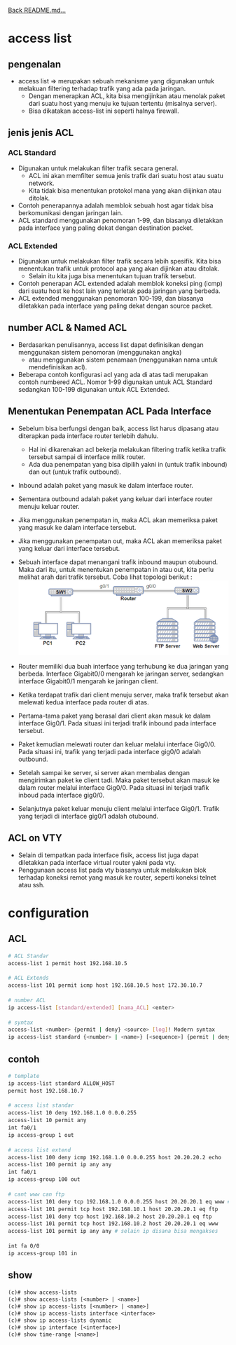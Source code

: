 <a href="../../README.md#back">Back README.md...</a>

# access list
## pengenalan
- access list => merupakan sebuah mekanisme yang digunakan untuk melakuan filtering terhadap trafik yang ada pada jaringan.
    - Dengan menerapkan ACL, kita bisa mengijinkan atau menolak paket dari suatu host yang menuju ke tujuan tertentu (misalnya server). 
    - Bisa dikatakan access-list ini seperti halnya firewall.

## jenis jenis ACL
### ACL Standard
- Digunakan untuk melakukan filter trafik secara general. 
    - ACL ini akan memfilter semua jenis trafik dari suatu host atau suatu network. 
    - Kita tidak bisa menentukan protokol mana yang akan diijinkan atau ditolak.
- Contoh penerapannya adalah memblok sebuah host agar tidak bisa berkomunikasi dengan jaringan lain.
- ACL standard menggunakan penomoran 1-99, dan biasanya diletakkan pada interface yang paling dekat dengan destination packet.

### ACL Extended
- Digunakan untuk melakukan filter trafik secara lebih spesifik. Kita bisa menentukan trafik untuk protocol apa yang akan dijinkan atau ditolak. 
    - Selain itu kita juga bisa menentukan tujuan trafik tersebut.
- Contoh penerapan ACL extended adalah memblok koneksi ping (icmp) dari suatu host ke host lain yang terletak pada jaringan yang berbeda.
- ACL extended menggunakan penomoran 100-199, dan biasanya diletakkan pada interface yang paling dekat dengan source packet.

## number ACL & Named ACL
- Berdasarkan penulisannya, access list dapat definisikan dengan menggunakan sistem penomoran (menggunakan angka)
    - atau menggunakan sistem penamaan (menggunakan nama untuk mendefinisikan acl).
- Beberapa contoh konfigurasi acl yang ada di atas tadi merupakan contoh numbered ACL. Nomor 1-99 digunakan untuk ACL Standard sedangkan 100-199 digunakan untuk ACL Extended.

## Menentukan Penempatan ACL Pada Interface
- Sebelum bisa berfungsi dengan baik, access list harus dipasang atau diterapkan pada interface router terlebih dahulu.
    - Hal ini dikarenakan acl bekerja melakukan filtering trafik ketika trafik tersebut sampai di interface milik router.
    - Ada dua penempatan yang bisa dipilih yakni in (untuk trafik inbound) dan out (untuk trafik outbound).
- Inbound adalah paket yang masuk ke dalam interface router. 
- Sementara outbound adalah paket yang keluar dari interface router menuju keluar router.
- Jika menggunakan penempatan in, maka ACL akan memeriksa paket yang masuk ke dalam interface tersebut.
- Jika menggunakan penempatan out, maka ACL akan memeriksa paket yang keluar dari interface tersebut.

- Sebuah interface dapat menangani trafik inbound maupun otubound. Maka dari itu, untuk menentukan penempatan in atau out, kita perlu melihat arah dari trafik tersebut. Coba lihat topologi berikut :
![alt text](image.png)
- Router memiliki dua buah interface yang terhubung ke dua jaringan yang berbeda. Interface Gigabit0/0 mengarah ke jaringan server, sedangkan interface Gigabit0/1 mengarah ke jaringan client.
- Ketika terdapat trafik dari client menuju server, maka trafik tersebut akan melewati kedua interface pada router di atas. 
- Pertama-tama paket yang berasal dari client akan masuk ke dalam interface Gig0/1. Pada situasi ini terjadi trafik inbound pada interface tersebut. 
- Paket kemudian melewati router dan keluar melalui interface Gig0/0. Pada situasi ini, trafik yang terjadi pada interface gig0/0 adalah outbound.
- Setelah sampai ke server, si server akan membalas dengan mengirimkan paket ke client tadi. Maka paket tersebut akan masuk ke dalam router melalui interface Gig0/0. Pada situasi ini terjadi trafik inboud pada interface gig0/0.
- Selanjutnya paket keluar menuju client melalui interface Gig0/1. Trafik yang terjadi di interface gig0/1 adalah otubound.

## ACL on VTY
- Selain di tempatkan pada interface fisik, access list juga dapat diletakkan pada interface virtual router yakni pada vty.
- Penggunaan access list pada vty biasanya untuk melakukan blok terhadap koneksi remot yang masuk ke router, seperti koneksi telnet atau ssh.

# configuration
## ACL
```bash
# ACL Standar
access-list 1 permit host 192.168.10.5

# ACL Extends
access-list 101 permit icmp host 192.168.10.5 host 172.30.10.7

# number ACL
ip access-list [standard/extended] [nama_ACL] <enter>

# syntax
access-list <number> {permit | deny} <source> [log]! Modern syntax
ip access-list standard {<number> | <name>} [<sequence>] {permit | deny} <source> [log]

```

## contoh
```bash
# template
ip access-list standard ALLOW_HOST 
permit host 192.168.10.7

# access list standar
access-list 10 deny 192.168.1.0 0.0.0.255
access-list 10 permit any
int fa0/1
ip access-group 1 out

# access list extend
access-list 100 deny icmp 192.168.1.0 0.0.0.255 host 20.20.20.2 echo
access-list 100 permit ip any any
int fa0/1
ip access-group 100 out

# cant www can ftp
access-list 101 deny tcp 192.168.1.0 0.0.0.255 host 20.20.20.1 eq www # eq itu untuk po
access-list 101 permit tcp host 192.168.10.1 host 20.20.20.1 eq ftp
access-list 101 deny tcp host 192.168.10.2 host 20.20.20.1 eq ftp
access-list 101 permit tcp host 192.168.10.2 host 20.20.20.1 eq www
access-list 101 permit ip any any # selain ip disana bisa mengakses

int fa 0/0
ip access-group 101 in
```

## show
```golang
(c)# show access-lists
(c)# show access-lists [<number> | <name>]
(c)# show ip access-lists [<number> | <name>]
(c)# show ip access-lists interface <interface>
(c)# show ip access-lists dynamic
(c)# show ip interface [<interface>]
(c)# show time-range [<name>]
```